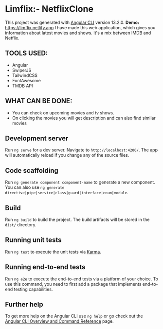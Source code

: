 # Limflix:- NetflixClone

This project was generated with [Angular CLI](https://github.com/angular/angular-cli) version 13.2.0.
**Demo:** https://limflix.netlify.app
I have made this web application, which gives you information about latest movies and shows. It's a mix between IMDB and Netflix.
## TOOLS USED:
- Angular
- SwiperJS
- TailwindCSS
- FontAwesome
- TMDB API
## WHAT CAN BE DONE:
- You can check on upcoming movies and tv shows.
- On clicking the movies you will get description and can also find similar movies



## Development server

Run `ng serve` for a dev server. Navigate to `http://localhost:4200/`. The app will automatically reload if you change any of the source files.

## Code scaffolding

Run `ng generate component component-name` to generate a new component. You can also use `ng generate directive|pipe|service|class|guard|interface|enum|module`.

## Build

Run `ng build` to build the project. The build artifacts will be stored in the `dist/` directory.

## Running unit tests

Run `ng test` to execute the unit tests via [Karma](https://karma-runner.github.io).

## Running end-to-end tests

Run `ng e2e` to execute the end-to-end tests via a platform of your choice. To use this command, you need to first add a package that implements end-to-end testing capabilities.

## Further help

To get more help on the Angular CLI use `ng help` or go check out the [Angular CLI Overview and Command Reference](https://angular.io/cli) page.
